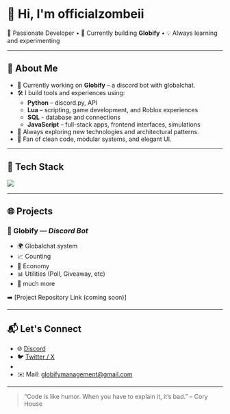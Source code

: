 # 👋 Hi, I'm officialzombeii

🎯 Passionate Developer • 🚀 Currently building **Globify** • 💡 Always learning and experimenting

---

## 🧠 About Me

- 🔭 Currently working on **Globify** – a discord bot with globalchat.
- 🛠️ I build tools and experiences using:
  - **Python** – discord.py, API
  - **Lua** – scripting, game development, and Roblox experiences
  - **SQL** - database and connections
  - **JavaScript** – full-stack apps, frontend interfaces, simulations
- 🧪 Always exploring new technologies and architectural patterns.
- 🧩 Fan of clean code, modular systems, and elegant UI.

---

## 🧰 Tech Stack

<img align="left" src="https://skillicons.dev/icons?i=sqlite,python,discord,lua,js,html,css,nodejs,git,vscode&theme=dark" />

<br clear="left"/>

---

## 🌐 Projects

### 🚧 Globify — *Discord Bot*
- 🌍 Globalchat system
- 📈 Counting
- 💸 Economy
- 📊 Utilities (Poll, Giveaway, etc)
- 📱 much more

➡️ [Project Repository Link (coming soon)]

---

## 📬 Let's Connect

- 🌐 [Discord](https://www.discord.com/users/1170676077325205564)
- 🐦 [Twitter / X](https://twitter.com/globifybot)
- 
- ✉️ Mail: globifymanagement@gmail.com

---

> “Code is like humor. When you have to explain it, it’s bad.” – Cory House

